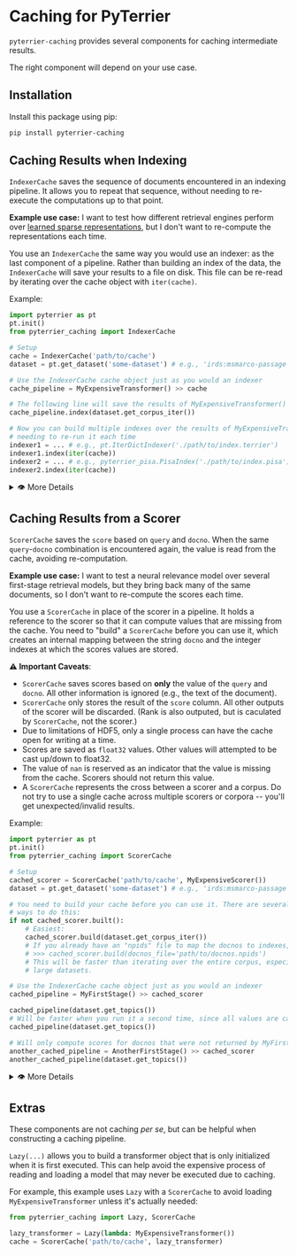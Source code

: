 # Caching for PyTerrier

`pyterrier-caching` provides several components for caching intermediate results.

The right component will depend on your use case.

## Installation

Install this package using pip:

```bash
pip install pyterrier-caching
```

## Caching Results when Indexing

`IndexerCache` saves the sequence of documents encountered in an indexing pipeline.
It allows you to repeat that sequence, without needing to re-execute the computations
up to that point.

**Example use case:** I want to test how different retrieval engines perform over [learned
sparse representations](https://arxiv.org/abs/2303.13416), but I don't want to
re-compute the representations each time.

You use an `IndexerCache` the same way you would use an indexer: as the last component
of a pipeline. Rather than building an index of the data, the `IndexerCache` will save
your results to a file on disk. This file can be re-read by iterating over the cache
object with `iter(cache)`.

Example:

```python
import pyterrier as pt
pt.init()
from pyterrier_caching import IndexerCache

# Setup
cache = IndexerCache('path/to/cache')
dataset = pt.get_dataset('some-dataset') # e.g., 'irds:msmarco-passage'

# Use the IndexerCache cache object just as you would an indexer
cache_pipeline = MyExpensiveTransformer() >> cache

# The following line will save the results of MyExpensiveTransformer() to path/to/cache
cache_pipeline.index(dataset.get_corpus_iter())

# Now you can build multiple indexes over the results of MyExpensiveTransformer without
# needing to re-run it each time
indexer1 = ... # e.g., pt.IterDictIndexer('./path/to/index.terrier')
indexer1.index(iter(cache))
indexer2 = ... # e.g., pyterrier_pisa.PisaIndex('./path/to/index.pisa')
indexer2.index(iter(cache))
```

<details>
<summary>👁‍ More Details</summary>

`IndexerCache` currently has one implementation, `Lz4PickleIndexerCache`, which is
set as the default. `Lz4PickleIndexerCache` saves the sequence as a sequence of
LZ4-compressed pickled dicts in the file: `data.pkl.lz4`. Byte-level offsets for each
document are stored as a numpy-compatible float64 array in `offsets.np`. If the `docno`
column is present, an [`npids`]() structure is also stored, facilitating reverse-lookups
of documents by their docno.

</details>


## Caching Results from a Scorer

`ScorerCache` saves the `score` based on `query` and `docno`. When the same
`query`-`docno` combination is encountered again, the value is read from the cache,
avoiding re-computation.

**Example use case:** I want to test a neural relevance model over several first-stage
retrieval models, but they bring back many of the same documents, so I don't want to
re-compute the scores each time.

You use a `ScorerCache` in place of the scorer in a pipeline. It holds a reference to
the scorer so that it can compute values that are missing from the cache. You need to
"build" a `ScorerCache` before you can use it, which creates an internal mapping between
the string `docno` and the integer indexes at which the scores values are stored.

**⚠️ Important Caveats**:
 - `ScorerCache` saves scores based on **only** the value of the `query` and `docno`. All
   other information is ignored (e.g., the text of the document).
 - `ScorerCache` only stores the result of the `score` column. All other outputs of the
   scorer will be discarded. (Rank is also outputed, but is caculated by `ScorerCache`,
   not the scorer.)
 - Due to limitations of HDF5, only a single process can have the cache open for writing
   at a time.
 - Scores are saved as `float32` values. Other values will attempted to be cast up/down
   to float32.
 - The value of `nan` is reserved as an indicator that the value is missing from the cache.
   Scorers should not return this value.
 - A `ScorerCache` represents the cross between a scorer and a corpus. Do not try to use a
   single cache across multiple scorers or corpora -- you'll get unexpected/invalid results.

Example:

```python
import pyterrier as pt
pt.init()
from pyterrier_caching import ScorerCache

# Setup
cached_scorer = ScorerCache('path/to/cache', MyExpensiveScorer())
dataset = pt.get_dataset('some-dataset') # e.g., 'irds:msmarco-passage'

# You need to build your cache before you can use it. There are several
# ways to do this:
if not cached_scorer.built():
    # Easiest:
    cached_scorer.build(dataset.get_corpus_iter())
    # If you already have an "npids" file to map the docnos to indexes, you can use:
    # >>> cached_scorer.build(docnos_file='path/to/docnos.npids')
    # This will be faster than iterating over the entire corpus, especially for
    # large datasets.

# Use the IndexerCache cache object just as you would an indexer
cached_pipeline = MyFirstStage() >> cached_scorer

cached_pipeline(dataset.get_topics())
# Will be faster when you run it a second time, since all values are cached
cached_pipeline(dataset.get_topics())

# Will only compute scores for docnos that were not returned by MyFirstStage()
another_cached_pipeline = AnotherFirstStage() >> cached_scorer
another_cached_pipeline(dataset.get_topics())
```

<details>
<summary>👁‍ More Details</summary>

`ScorerCache` currently has one implementation, `Hdf5ScorerCache`, which is
set as the default. `Hdf5ScorerCache` saves scores in an HDF5 file.

</details>

## Extras

These components are not caching _per se_, but can be helpful when constructing a
caching pipeline.

`Lazy(...)` allows you to build a transformer object that is only initialized when
it is first executed. This can help avoid the expensive process of reading and loading
a model that may never be executed due to caching.

For example, this example uses `Lazy` with a `ScorerCache` to avoid loading `MyExpensiveTransformer`
unless it's actually needed:

```python
from pyterrier_caching import Lazy, ScorerCache

lazy_transformer = Lazy(lambda: MyExpensiveTransformer())
cache = ScorerCache('path/to/cache', lazy_transformer)
```
